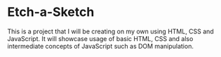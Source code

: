 # Etch-a-Sketch
This is a project that I will be creating on my own using HTML, CSS and JavaScript. It will showcase usage of  basic HTML, CSS  and also intermediate concepts of JavaScript such as DOM manipulation.
